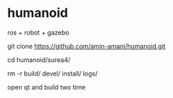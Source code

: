 # humanoid
ros + robot + gazebo

git clone https://github.com/amin-amani/humanoid.git

cd humanoid/surea4/

rm -r  build/ devel/ install/ logs/

open qt and build two time 
